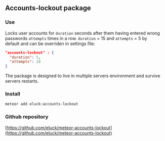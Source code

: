## Accounts-lockout package

### Use

Locks user accounts for `duration` seconds after them having entered wrong passwords `attempts` times in a row.
`duration` = 15 and `attempts` = 5 by default and can be overriden in settings file:

``` json
"accounts-lockout" : {
  "duration": 5,
  "attempts": 10
}
```

The package is designed to live in multiple servers environment and survive servers restarts.


### Install

``` bash
meteor add eluck:accounts-lockout
```


### Github repository

[https://github.com/eluck/meteor-accounts-lockout](https://github.com/eluck/meteor-accounts-lockout)
